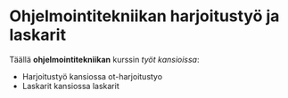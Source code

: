 # Ohjelmointitekniikan harjoitustyö ja laskarit

Täällä **ohjelmointitekniikan** kurssin *työt kansioissa*:

* Harjoitustyö kansiossa ot-harjoitustyo
* Laskarit kansiossa laskarit

